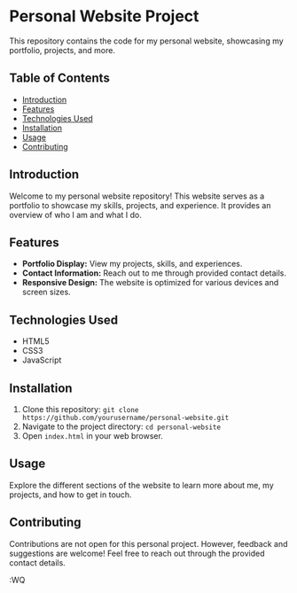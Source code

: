 # Personal Website Project

This repository contains the code for my personal website, showcasing my portfolio, projects, and more.

## Table of Contents

- [Introduction](#introduction)
- [Features](#features)
- [Technologies Used](#technologies-used)
- [Installation](#installation)
- [Usage](#usage)
- [Contributing](#contributing)

## Introduction

Welcome to my personal website repository! This website serves as a portfolio to showcase my skills, projects, and experience. It provides an overview of who I am and what I do.

## Features

- **Portfolio Display:** View my projects, skills, and experiences.
- **Contact Information:** Reach out to me through provided contact details.
- **Responsive Design:** The website is optimized for various devices and screen sizes.

## Technologies Used

- HTML5
- CSS3
- JavaScript

## Installation

1. Clone this repository: `git clone https://github.com/yourusername/personal-website.git`
2. Navigate to the project directory: `cd personal-website`
3. Open `index.html` in your web browser.

## Usage

Explore the different sections of the website to learn more about me, my projects, and how to get in touch.

## Contributing

Contributions are not open for this personal project. However, feedback and suggestions are welcome! Feel free to reach out through the provided contact details.

:WQ
